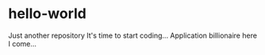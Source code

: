 # hello-world
Just another repository
It's time to start coding... Application billionaire here I come...
